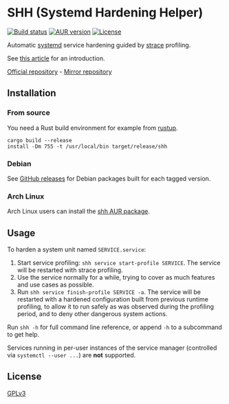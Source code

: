 # SHH (Systemd Hardening Helper)

[![Build status](https://github.com/desbma/shh/actions/workflows/ci.yml/badge.svg)](https://github.com/desbma/shh/actions)
[![AUR version](https://img.shields.io/aur/version/shh.svg?style=flat)](https://aur.archlinux.org/packages/shh/)
[![License](https://img.shields.io/github/license/desbma/shh.svg?style=flat)](https://github.com/desbma/shh/blob/master/LICENSE)

Automatic [systemd](https://systemd.io/) service hardening guided by [strace](https://strace.io/) profiling.

See [this article](https://www.synacktiv.com/publications/systemd-hardening-made-easy-with-shh) for an introduction.

[Official repository](https://github.com/desbma/shh) - [Mirror repository](https://github.com/synacktiv/shh)

## Installation

### From source

You need a Rust build environment for example from [rustup](https://rustup.rs/).

```
cargo build --release
install -Dm 755 -t /usr/local/bin target/release/shh
```

### Debian

See [GitHub releases](https://github.com/desbma/shh/releases) for Debian packages built for each tagged version.

### Arch Linux

Arch Linux users can install the [shh AUR package](https://aur.archlinux.org/packages/shh).

## Usage

To harden a system unit named `SERVICE.service`:

1. Start service profiling: `shh service start-profile SERVICE`. The service will be restarted with strace profiling.
2. Use the service normally for a while, trying to cover as much features and use cases as possible.
3. Run `shh service finish-profile SERVICE -a`. The service will be restarted with a hardened configuration built from previous runtime profiling, to allow it to run safely as was observed during the profiling period, and to deny other dangerous system actions.

Run `shh -h` for full command line reference, or append `-h` to a subcommand to get help.

Services running in per-user instances of the service manager (controlled via `systemctl --user ...`) are **not** supported.

## License

[GPLv3](https://www.gnu.org/licenses/gpl-3.0-standalone.html)
